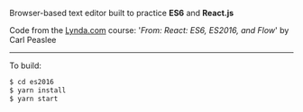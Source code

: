 Browser-based text editor built to practice **ES6** and **React.js**

Code from the <u>Lynda.com</u> course: '*From: React: ES6, ES2016, and Flow*' by Carl Peaslee

------

To build:

```sh
$ cd es2016
$ yarn install
$ yarn start
```

